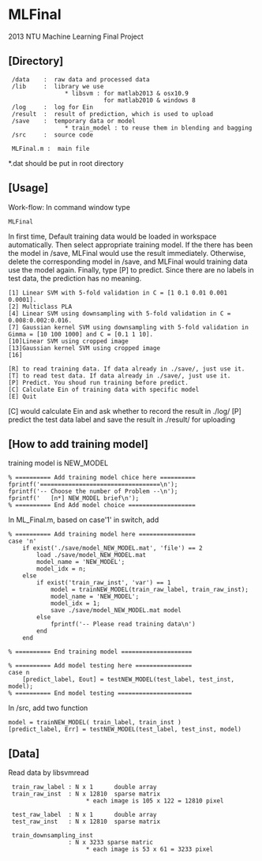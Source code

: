 MLFinal
=======

2013 NTU Machine Learning Final Project


[Directory]
---------------------
```
 /data    :  raw data and processed data
 /lib     :  library we use
                * libsvm : for matlab2013 & osx10.9
                           for matlab2010 & windows 8
 /log     :  log for Ein
 /result  :  result of prediction, which is used to upload
 /save    :  temporary data or model
                * train_model : to reuse them in blending and bagging
 /src     :  source code

 MLFinal.m :  main file
```
*.dat should be put in root directory

[Usage]
---------------------
Work-flow:
In command window type 
```
MLFinal
```
In first time, Default training data would be loaded in workspace automatically. Then select appropriate training model. If the there has been the model in /save, MLFinal would use the result immediately. Otherwise, delete the corresponding model in /save, and MLFinal would training data use the model again. Finally, type [P] to predict.
Since there are no labels in test data, the prediction has no meaning.

```
[1] Linear SVM with 5-fold validation in C = [1 0.1 0.01 0.001 0.0001].
[2] Multiclass PLA
[4] Linear SVM using downsampling with 5-fold validation in C = 0.008:0.002:0.016.
[7] Gaussian kernel SVM using downsampling with 5-fold validation in Gimma = [10 100 1000] and C = [0.1 1 10].
[10]Linear SVM using cropped image
[13]Gaussian kernel SVM using cropped image
[16]

[R] to read training data. If data already in ./save/, just use it.
[T] to read test data. If data already in ./save/, just use it.
[P] Predict. You shoud run training before predict.
[C] Calculate Ein of training data with specific model
[E] Quit
```

[C] would calculate Ein and ask whether to record the result in ./log/
[P] predict the test data label and save the result in ./result/ for uploading

[How to add training model]
---------------------
training model is NEW_MODEL
```
% ========== Add training model chice here ==========
fprintf('==================================\n');
fprintf('-- Choose the number of Problem --\n');
fprintf('   [n*] NEW_MODEL brief\n');
% ========== End Add model choice ===================
```
In ML_Final.m, based on case'1' in switch, add 
```
% ========== Add training model here ================
case 'n'
    if exist('./save/model_NEW_MODEL.mat', 'file') == 2
        load ./save/model_NEW_MODEL.mat
        model_name = 'NEW_MODEL';
        model_idx = n;
    else
        if exist('train_raw_inst', 'var') == 1                    
            model = trainNEW_MODEL(train_raw_label, train_raw_inst);
            model_name = 'NEW_MODEL';
            model_idx = 1;
            save ./save/model_NEW_MODEL.mat model
        else
            fprintf('-- Please read training data\n')
        end
    end
            
% ========== End training model ====================
```
```
% ========== Add model testing here ================
case n
    [predict_label, Eout] = testNEW_MODEL(test_label, test_inst, model);
% ========== End model testing =====================
```

In /src, add two function
```
model = trainNEW_MODEL( train_label, train_inst )
[predict_label, Err] = testNEW_MODEL(test_label, test_inst, model)
```
  
[Data]
---------------------
Read data by libsvmread
```
 train_raw_label : N x 1      double array
 train_raw_inst  : N x 12810  sparse matrix
                      * each image is 105 x 122 = 12810 pixel

 test_raw_label  : N x 1      double array
 test_raw_inst   : N x 12810  sparse matrix

 train_downsampling_inst
                 : N x 3233 sparse matric
                      * each image is 53 x 61 = 3233 pixel
```
